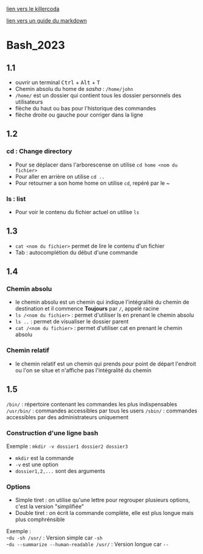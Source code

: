 [lien vers le killercoda](https://killercoda.com/emelin)

[lien vers un guide du markdown](https://www.markdownguide.org/cheat_sheet/)

# Bash_2023

## 1.1
- ouvrir un terminal <kbd>Ctrl</kbd> + <kbd>Alt</kbd> + <kbd>T</kdb>
- Chemin absolu du home de *sasha* : `/home/john`
- `/home/` est un dossier qui contient tous les dossier personnels des utilisateurs
- flèche du haut ou bas pour l'historique des commandes
- flèche droite ou gauche pour corriger dans la ligne

## 1.2
### cd : Change directory
- Pour se déplacer dans l'arborescense on utilise `cd home <nom du fichier>`
- Pour aller en arrière on utilise `cd ..`
- Pour retourner a son home home on utilise `cd`, repéré par le ~

### ls : list
- Pour voir le contenu du fichier actuel on utilise `ls`

## 1.3
- `cat <nom du fichier>` permet de lire le contenu d'un fichier
- <kdb>Tab</kdb> : autocomplétion du début d'une commande

## 1.4
### Chemin absolu
- le chemin absolu est un chemin qui indique l'intégralité du chemin de destination et il commence **Toujours** par `/`, appelé racine
- `ls /<nom du fichier>` : permet d'utiliser ls en prenant le chemin absolu
- `ls ..` : permet de visualiser le dossier parent
- `cat /<nom du fichier>` : permet d'utiliser cat en prenant le chemin absolu

### Chemin relatif
- le chemin relatif est un chemin qui prends pour point de départ l'endroit ou l'on se situe et n'affiche pas l'intégralité du chemin

## 1.5
`/bin/` : répertoire contenant les commandes les plus indispensables
`/usr/bin/` : commandes accessibles par tous les users
`/sbin/` : commandes accessibles par des administrateurs uniquement

### Construction d'une ligne bash
Exemple : `mkdir -v dossier1 dossier2 dossier3`
- `mkdir` est la commande
- `-v` est une option
- `dossier1,2,...` sont des arguments

### Options
- Simple tiret : on utilise qu'une lettre pour regrouper plusieurs options, c'est la version "simplifiée"
- Double tiret : on écrit la commande complète, elle est plus longue mais plus comphrénsible

Exemple :  
-`du -sh /usr/` : Version simple car `-sh`  
-`du --summarize --human-readable /usr/` : Version longue car `--`
